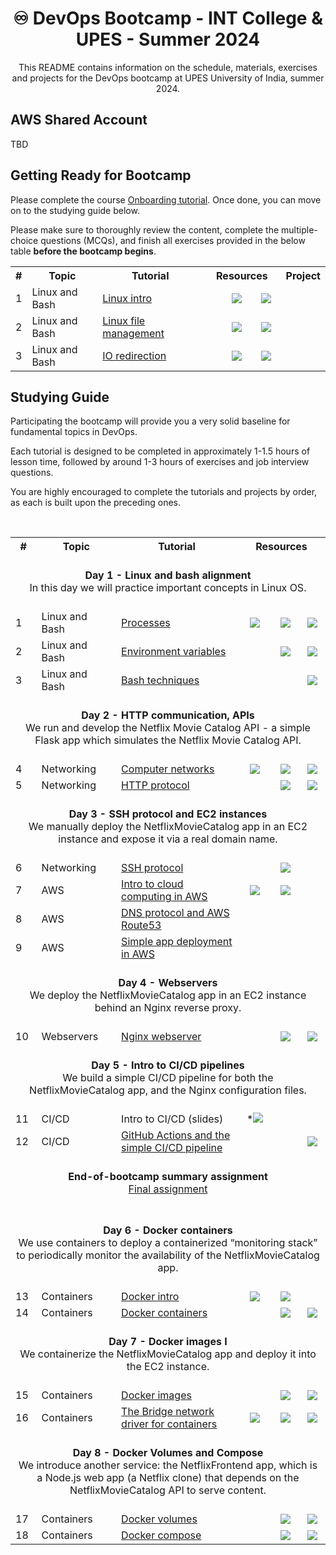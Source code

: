 
<div align="center">

# ♾️ DevOps Bootcamp - INT College & UPES - Summer 2024

This README contains information on the schedule, materials, exercises and projects for the DevOps bootcamp at UPES University of India, summer 2024.

</div>

## AWS Shared Account 

TBD

## Getting Ready for Bootcamp

Please complete the course [Onboarding tutorial](tutorials/onboarding.md). Once done, you can move on to the studying guide below. 

Please make sure to thoroughly review the content, complete the multiple-choice questions (MCQs), and finish all exercises provided in the below table **before the bootcamp begins**.


<table width="100%">
<tr><th>#</th><th>Topic</th><th>Tutorial</th><th colspan="3">&nbsp;&nbsp;&nbsp;Resources&nbsp;&nbsp;&nbsp;</th><th>Project</th></tr>


<tr>
 <td>1</td>
 <td>Linux and Bash</td>
 <td><a href="tutorials/linux_intro.md">Linux intro</a></td>
 <td align="center"> </td>
 <td align="center"><a target="_blank" href="https://alonitac.github.io/DevOpsBootcampUPES24/multichoice-questions/linux_intro.html"><img src="https://alonitac.github.io/DevOpsTheHardWay/img/qm.png" /></a></td>
 <td align="center"><a href="tutorials/linux_intro.md#exercises"><img src="https://alonitac.github.io/DevOpsTheHardWay/img/pen.png" /></a></td>
 <td align="center">&nbsp;</td>
</tr>

<tr>
 <td>2</td>
 <td>Linux and Bash</td>
 <td><a href="tutorials/linux_file_management.md">Linux file management</a></td>
 <td align="center">&nbsp;</td>
 <td align="center"><a target="_blank" href="https://alonitac.github.io/DevOpsBootcampUPES24/multichoice-questions/linux_file_management.html"><img src="https://alonitac.github.io/DevOpsTheHardWay/img/qm.png" /></a></td>
 <td align="center"><a href="tutorials/linux_file_management.md#exercises"><img src="https://alonitac.github.io/DevOpsTheHardWay/img/pen.png" /></a></td>
 <td align="center">&nbsp;</td>
</tr>

<tr>
 <td>3</td>
 <td>Linux and Bash</td>
 <td><a href="tutorials/linux_io_redirection.md">IO redirection</a></td>
 <td align="center">&nbsp;</td>
 <td align="center"><a target="_blank" href="https://alonitac.github.io/DevOpsBootcampUPES24/multichoice-questions/linux_io_redirection.html"><img src="https://alonitac.github.io/DevOpsTheHardWay/img/qm.png" /></a></td>
 <td align="center"><a href="tutorials/linux_io_redirection.md#exercises"><img src="https://alonitac.github.io/DevOpsTheHardWay/img/pen.png" /></a></td>
 <td align="center">&nbsp;</td>
</tr>

</table>

## Studying Guide

Participating the bootcamp will provide you a very solid baseline for fundamental topics in DevOps. 

Each tutorial is designed to be completed in approximately 1-1.5 hours of lesson time, followed by around 1-3 hours of exercises and job interview questions.

You are highly encouraged to complete the tutorials and projects by order, as each is built upon the preceding ones.

<table width="100%">
<tr><th>#</th><th>Topic</th><th>Tutorial</th><th colspan="3">&nbsp;&nbsp;&nbsp;Resources&nbsp;&nbsp;&nbsp;</th></tr>

<br><tr><td colspan="6" align="center"><br><b>Day 1 - Linux and bash alignment</b><br>In this day we will practice important concepts in Linux OS.<br><br></td></tr>

<tr>
 <td>1</td>
 <td>Linux and Bash</td>
 <td><a href="tutorials/linux_processes.md">Processes</a></td>
 <td align="center"><a target="_blank" href="https://alonitac.github.io/DevOpsBootcampUPES24/slides/linux_processes.html"><img src="https://alonitac.github.io/DevOpsTheHardWay/img/slides.png" /></a></td>
 <td align="center"><a target="_blank" href="https://alonitac.github.io/DevOpsBootcampUPES24/multichoice-questions/linux_processes.html"><img src="https://alonitac.github.io/DevOpsTheHardWay/img/qm.png" /></a></td>
 <td align="center"><a href="tutorials/linux_processes.md#exercises"><img src="https://alonitac.github.io/DevOpsTheHardWay/img/pen.png" /></a></td>
</tr>

<tr>
 <td>2</td>
 <td>Linux and Bash</td>
 <td><a href="tutorials/linux_environment_variables.md">Environment variables</a></td>
 <td align="center">&nbsp;</td>
 <td align="center"><a target="_blank" href="https://alonitac.github.io/DevOpsBootcampUPES24/multichoice-questions/linux_environment_variables.html"><img src="https://alonitac.github.io/DevOpsTheHardWay/img/qm.png" /></a></td>
 <td align="center"><a href="tutorials/linux_environment_variables.md#exercises"><img src="https://alonitac.github.io/DevOpsTheHardWay/img/pen.png" /></a></td>
</tr>

<tr>
 <td>3</td>
 <td>Linux and Bash</td>
 <td><a href="tutorials/bash_techniques.md">Bash techniques</a></td>
 <td align="center"></td>
 <td align="center"></td>
 <td align="center"><a href="tutorials/bash_techniques.md#exercises"><img src="https://alonitac.github.io/DevOpsTheHardWay/img/pen.png" /></a></td>
</tr>

<tr><td colspan="6" align="center">
<br><b>Day 2 - HTTP communication, APIs</b><br>
We run and develop the Netflix Movie Catalog API - a simple Flask app which simulates the
Netflix Movie Catalog API.<br><br></td></tr>

<tr>
 <td>4</td>
 <td>Networking</td>
 <td><a href="tutorials/networking_computer_nets.md">Computer networks</a></td>
 <td align="center"><a target="_blank" href="https://alonitac.github.io/DevOpsBootcampUPES24/slides/networking_OSI_model.html.html"><img src="https://alonitac.github.io/DevOpsTheHardWay/img/slides.png" /></a></td>
 <td align="center"><a target="_blank" href="https://alonitac.github.io/DevOpsBootcampUPES24/multichoice-questions/networking_computer_nets.html"><img src="https://alonitac.github.io/DevOpsTheHardWay/img/qm.png" /></a></td>
 <td align="center"><a href="tutorials/networking_computer_nets.md#exercises"><img src="https://alonitac.github.io/DevOpsTheHardWay/img/pen.png" /></a></td>
</tr>

<tr>
 <td>5</td>
 <td>Networking</td>
 <td><a href="tutorials/networking_http.md">HTTP protocol</a></td>
 <td align="center"></td>
 <td align="center"><a target="_blank" href="https://alonitac.github.io/DevOpsBootcampUPES24/multichoice-questions/networking_http.html"><img src="https://alonitac.github.io/DevOpsTheHardWay/img/qm.png" /></a></td>
 <td align="center"><a href="tutorials/networking_http.md#exercises"><img src="https://alonitac.github.io/DevOpsTheHardWay/img/pen.png" /></a></td>
</tr>

<tr><td colspan="6" align="center">
<br><b>Day 3 - SSH protocol and EC2 instances</b><br>
We manually deploy the NetflixMovieCatalog app in an EC2 instance and expose it via a real
domain name.<br><br></td></tr>

<tr>
 <td>6</td>
 <td>Networking</td>
 <td><a href="tutorials/networking_ssh.md">SSH protocol</a></td>
 <td align="center">&nbsp;</td>
 <td align="center"><a target="_blank" href="https://alonitac.github.io/DevOpsBootcampUPES24/multichoice-questions/networking_ssh.html"><img src="https://alonitac.github.io/DevOpsTheHardWay/img/qm.png" /></a></td>
 <td align="center"></td>
</tr>

<tr>
 <td>7</td>
 <td>AWS</td>
 <td><a href="tutorials/aws_intro.md">Intro to cloud computing in AWS</a></td>
 <td align="center"><a target="_blank" href="https://exit-zero-academy.github.io/DevOpsBootcampUPES24/slides/aws_intro.html"><img src="https://exit-zero-academy.github.io/DevOpsTheHardWayAssets/img/slides.png" /></a></td>
 <td align="center"><a target="_blank" href="https://exit-zero-academy.github.io/DevOpsTheHardWayAssets/multichoice-questions/aws_intro.html"><img src="https://exit-zero-academy.github.io/DevOpsTheHardWayAssets/img/qm.png" /></a></td>
 <td align="center"></td>
</tr>

<tr>
 <td>8</td>
 <td>AWS</td>
 <td><a href="tutorials/aws_route53.md">DNS protocol and AWS Route53</a></td>
 <td align="center">&nbsp;</td>
 <td align="center"></td>
 <td align="center"></td>
</tr>


<tr>
 <td>9</td>
 <td>AWS</td>
 <td><a href="tutorials/milestone_simple_app_deployment.md">Simple app deployment in AWS</a></td>
 <td align="center">&nbsp;</td>
 <td align="center"></td>
 <td align="center"></td>
</tr>

<tr><td colspan="6" align="center">
<br><b> Day 4 - Webservers</b><br>
We deploy the NetflixMovieCatalog app in an EC2 instance behind an Nginx reverse proxy.
<br><br></td></tr> 

<tr>
 <td>10</td>
 <td>Webservers</td>
 <td><a href="tutorials/webservers_nginx.md">Nginx webserver</a></td>
 <td align="center"></td>
 <td align="center"><a target="_blank" href="https://alonitac.github.io/DevOpsBootcampUPES24/multichoice-questions/webservers_nginx.html"><img src="https://alonitac.github.io/DevOpsTheHardWay/img/qm.png" /></a></td>
 <td align="center"><a href="tutorials/webservers_nginx.md#exercises"><img src="https://alonitac.github.io/DevOpsTheHardWay/img/pen.png" /></a></td>
</tr>

<tr><td colspan="6" align="center">
<br><b>Day 5 - Intro to CI/CD pipelines</b><br>
We build a simple CI/CD pipeline for both the NetflixMovieCatalog app, and the Nginx
configuration files.
<br><br></td></tr> 

<tr>
 <td>11</td>
 <td>CI/CD</td>
 <td>Intro to CI/CD (slides)</td>
 <td align="center">*<a target="_blank" href="https://exit-zero-academy.github.io/DevOpsTheHardWayAssets/slides/aws_intro.html"><img src="https://exit-zero-academy.github.io/DevOpsTheHardWayAssets/img/slides.png" /></a></td>
 <td align="center"></td>
 <td align="center"></td>
</tr>

<tr>
 <td>12</td>
 <td>CI/CD</td>
 <td><a href="tutorials/github_actions_ci_cd.md">GitHub Actions and the simple CI/CD pipeline</a></td>
 <td align="center"></td>
 <td align="center"></td>
 <td align="center"><a href="tutorials/github_actions_ci_cd.md#exercises"><img src="https://alonitac.github.io/DevOpsTheHardWay/img/pen.png" /></a></td>
</tr>

<tr><td colspan="6" align="center">
<br><b>End-of-bootcamp summary assignment</b><br>
<a href="tutorials/final_assignment.md">Final assignment</a>
<br><br></td></tr> 

<tr><td colspan="6" align="center">
<br><b>Day 6 - Docker containers</b><br>
We use containers to deploy a containerized “monitoring stack” to periodically monitor the
availability of the NetflixMovieCatalog app.
<br><br></td></tr> 

<tr>
 <td>13</td>
 <td>Containers</td>
 <td><a href="tutorials/docker_intro.md">Docker intro</a></td>
 <td align="center"><a target="_blank" href="https://alonitac.github.io/DevOpsBootcampUPES24/slides/docker_intro.html"><img src="https://alonitac.github.io/DevOpsTheHardWay/img/slides.png" /></a></td>
 <td align="center"><a target="_blank" href="https://alonitac.github.io/DevOpsBootcampUPES24/multichoice-questions/docker_intro.html"><img src="https://alonitac.github.io/DevOpsTheHardWay/img/qm.png" /></a></td>
 <td align="center"></td>
</tr>

<tr>
 <td>14</td>
 <td>Containers</td>
 <td><a href="tutorials/docker_containers.md">Docker containers</a></td>
 <td align="center"></td>
 <td align="center"><a target="_blank" href="https://alonitac.github.io/DevOpsBootcampUPES24/multichoice-questions/docker_containers.html"><img src="https://alonitac.github.io/DevOpsTheHardWay/img/qm.png" /></a></td>
 <td align="center"><a href="tutorials/docker_containers.md#exercises"><img src="https://alonitac.github.io/DevOpsTheHardWay/img/pen.png" /></a></td>
</tr>

<tr><td colspan="6" align="center">
<br><b>Day 7 - Docker images I</b><br>
We containerize the NetflixMovieCatalog app and deploy it into the EC2 instance.
<br><br></td></tr> 


<tr>
 <td>15</td>
 <td>Containers</td>
 <td><a href="tutorials/docker_images.md">Docker images</a></td>
 <td align="center"></td>
 <td align="center"><a target="_blank" href="https://alonitac.github.io/DevOpsBootcampUPES24/multichoice-questions/docker_images.html"><img src="https://alonitac.github.io/DevOpsTheHardWay/img/qm.png" /></a></td>
 <td align="center"><a href="tutorials/docker_images.md#exercises"><img src="https://alonitac.github.io/DevOpsTheHardWay/img/pen.png" /></a></td>
</tr>

<tr>
 <td>16</td>
 <td>Containers</td>
 <td><a href="tutorials/docker_networking.md">The Bridge network driver for containers</a></td>
 <td align="center"><a target="_blank" href="https://alonitac.github.io/DevOpsBootcampUPES24/slides/docker_networking.html"><img src="https://alonitac.github.io/DevOpsTheHardWay/img/slides.png" /></a></td>
 <td align="center"><a target="_blank" href="https://alonitac.github.io/DevOpsBootcampUPES24/multichoice-questions/docker_networking.html"><img src="https://alonitac.github.io/DevOpsTheHardWay/img/qm.png" /></a></td>
 <td align="center"><a href="tutorials/docker_networking.md#exercises"><img src="https://alonitac.github.io/DevOpsTheHardWay/img/pen.png" /></a></td>
</tr>

<tr><td colspan="6" align="center">
<br><b>Day 8 - Docker Volumes and Compose</b><br>
We introduce another service: the NetflixFrontend app, which is a Node.js web app (a Netflix
clone) that depends on the NetflixMovieCatalog API to serve content.
<br><br></td></tr> 

<tr>
 <td>17</td>
 <td>Containers</td>
 <td><a href="tutorials/docker_volumes.md">Docker volumes</a></td>
 <td align="center"></td>
 <td align="center"><a target="_blank" href="https://alonitac.github.io/DevOpsBootcampUPES24/multichoice-questions/docker_volumes.html"><img src="https://alonitac.github.io/DevOpsTheHardWay/img/qm.png" /></a></td>
 <td align="center"><a href="tutorials/docker_volumes.md#exercises"><img src="https://alonitac.github.io/DevOpsTheHardWay/img/pen.png" /></a></td>
</tr>

<tr>
 <td>18</td>
 <td>Containers</td>
 <td><a href="tutorials/docker_compose.md">Docker compose</a></td>
 <td align="center"></td>
 <td align="center"><a target="_blank" href="https://alonitac.github.io/DevOpsBootcampUPES24/multichoice-questions/docker_compose.html"><img src="https://alonitac.github.io/DevOpsTheHardWay/img/qm.png" /></a></td>
 <td align="center"><a href="tutorials/docker_compose.md#exercises"><img src="https://alonitac.github.io/DevOpsTheHardWay/img/pen.png" /></a></td>
</tr>

</table>

